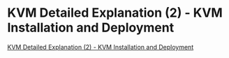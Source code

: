 # KVM Detailed Explanation (2) - KVM Installation and Deployment
[KVM Detailed Explanation (2) - KVM Installation and Deployment](https://aiwithcloud.com/2022/09/15/kvm_detailed_explanation_2___kvm_installation_and_deployment/)